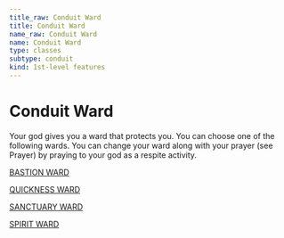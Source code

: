 ```yaml
---
title_raw: Conduit Ward
title: Conduit Ward
name_raw: Conduit Ward
name: Conduit Ward
type: classes
subtype: conduit
kind: 1st-level features
---
```


# Conduit Ward

Your god gives you a ward that protects you. You can choose one of the following wards. You can change your ward along with your prayer (see Prayer) by praying to your god as a respite activity.

[BASTION WARD](./Bastion%20Ward.md)

[QUICKNESS WARD](./Quickness%20Ward.md)

[SANCTUARY WARD](./Sanctuary%20Ward.md)

[SPIRIT WARD](./Spirit%20Ward.md)
